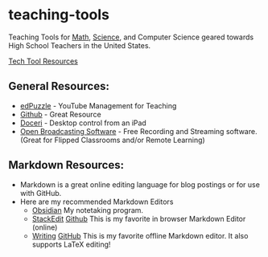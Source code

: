 # teaching-tools
Teaching Tools for [Math](https://bibbca.github.io/teaching-tools/Math/MathResources.html), [Science](https://bibbca.github.io/teaching-tools/Science/ScienceResources.html), and Computer Science geared towards High School Teachers in the United States.

[Tech Tool Resources](https://docs.google.com/document/d/1TN4mZTrwVBGhOWktFLb9BqsU_ql-ISthtY0aefHjjBs/edit?usp=sharing)

## General Resources:

 - [edPuzzle](https://edpuzzle.com/) - YouTube Management for Teaching
 - [Github](http://github.com) - Great Resource
 - [Doceri](http://doceri.com/) - Desktop control from an iPad
 - [Open Broadcasting Software](https://obsproject.com/) - Free Recording and Streaming software. (Great for Flipped Classrooms and/or Remote Learning)


## Markdown Resources:

 - Markdown is a great online editing language for blog postings or for use with GitHub.
 - Here are my recommended Markdown Editors
   - [Obsidian](https://obsidian.md/) My notetaking program.
   - [StackEdit](https://stackedit.io/) [Github](https://github.com/benweet/stackedit)  This is my favorite in browser Markdown Editor (online)
   - [Writing](https://josephernest.github.io/writing/) [GitHub](https://github.com/josephernest/writing) This is my favorite offline Markdown editor.  It also supports LaTeX editing!
